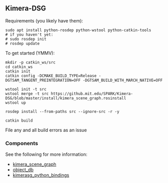 ## Kimera-DSG

Requirements (you likely have them):

```
sudo apt install python-rosdep python-wstool python-catkin-tools
# if you haven't yet:
# sudo rosdep init
# rosdep update
```

To get started (YMMV):

```
mkdir -p catkin_ws/src
cd catkin_ws
catkin init
catkin config -DCMAKE_BUILD_TYPE=Release -DGTSAM_TANGENT_PREINTEGRATION=OFF -DGTSAM_BUILD_WITH_MARCH_NATIVE=OFF

wstool init -t src
wstool merge -t src https://github.mit.edu/SPARK/Kimera-DSG/blob/master/install/kimera_scene_graph.rosinstall
wstool up

rosdep install --from-paths src --ignore-src -r -y

catkin build
```

File any and all build errors as an issue

### Components

See the following for more information:
  - [kimera_scene_graph](kimera_scene_graph/README.md)
  - [object_db](object_db/README.md)
  - [kimerasg_python_bindings](kimerasg_python_bindings/README.md)

